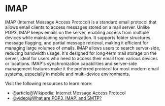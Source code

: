 # IMAP

IMAP (Internet Message Access Protocol) is a standard email protocol that allows email clients to access messages stored on a mail server. Unlike POP3, IMAP keeps emails on the server, enabling access from multiple devices while maintaining synchronization. It supports folder structures, message flagging, and partial message retrieval, making it efficient for managing large volumes of emails. IMAP allows users to search server-side, reducing bandwidth usage. It's designed for long-term mail storage on the server, ideal for users who need to access their email from various devices or locations. IMAP's synchronization capabilities and server-side management features make it the preferred protocol for most modern email systems, especially in mobile and multi-device environments.

Visit the following resources to learn more:

- [@article@Wikipedia: Internet Message Access Protocol](https://en.wikipedia.org/wiki/Internet_Message_Access_Protocol)
- [@video@What are POP3, IMAP, and SMTP?](https://www.youtube.com/watch?v=gLNOVbcyWbI)